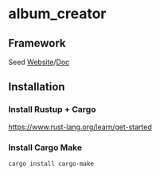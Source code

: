 # album_creator

## Framework

Seed [Website](https://seed-rs.org)/[Doc](https://seed-rs.org)

## Installation

### Install Rustup + Cargo
https://www.rust-lang.org/learn/get-started

### Install Cargo Make

	cargo install cargo-make

